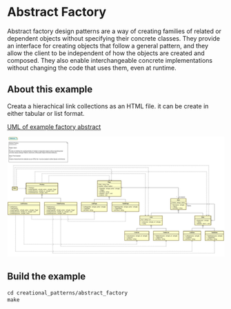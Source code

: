 # Abstract Factory
Abstract factory design patterns are a way of creating families of related or dependent objects without specifying their concrete classes. They provide an interface for creating objects that follow a general pattern, and they allow the client to be independent of how the objects are created and composed. They also enable interchangeable concrete implementations without changing the code that uses them, even at runtime.

## About this example
Creata a hierachical link collections as an HTML file. it can be create in either tabular or list format.

[UML of example factory abstract](https://htmlpreview.github.io/?https://github.com/takaakit/uml-diagram-for-cpp-design-pattern-examples/blob/master/creational_patterns/abstract_factory/DiagramMap.html)

![](uml-factory-abstract.jpg)

## Build the example
```
cd creational_patterns/abstract_factory
make
```
